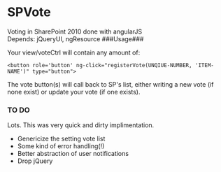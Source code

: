 SPVote
======

Voting in SharePoint 2010 done with angularJS  
Depends: jQueryUI, ngResource
###Usage###

Your view/voteCtrl will contain any amount of:
```
<button role='button' ng-click="registerVote(UNQIUE-NUMBER, 'ITEM-NAME')" type="button">
```
The vote button(s) will call back to SP's list, either writing a new vote (if none exist) or update your
vote (if one exists).  
  
### TO DO ###
Lots. This was very quick and dirty implimentation.  
- Genericize the setting vote list
- Some kind of error handling(!)
- Better abstraction of user notifications
- Drop jQuery

